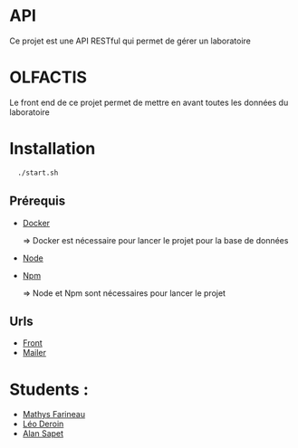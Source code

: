 # API

Ce projet est une API RESTful qui permet de gérer un laboratoire

# OLFACTIS

Le front end de ce projet permet de mettre en avant toutes les données du laboratoire

# Installation

```bash
  ./start.sh
```

## Prérequis

- [Docker](https://docs.docker.com/get-docker/)

    => Docker est nécessaire pour lancer le projet pour la base de données

- [Node](https://nodejs.org/en/)
- [Npm](https://www.npmjs.com/)

    => Node et Npm sont nécessaires pour lancer le projet

## Urls

- [Front](http://localhost:5173)
- [Mailer](http://localhost:1030)

  
# Students :

- [Mathys Farineau](https://github.com/IPandragonI)
- [Léo Deroin](https://github.com/achedon12)
- [Alan Sapet](https://github.com/KazSoda)
